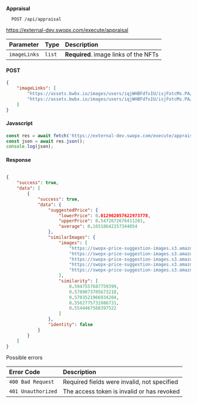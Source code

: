 __Appraisal__ 

```API
  POST /api/appraisal

```

https://external-dev.swopx.com/execute/appraisal

| Parameter | Type     | Description                |
| :-------- | :------- | :------------------------- |
| `imageLinks` | `list` | **Required**. image links of the NFTs |


<!-- tabs:start -->

#### **POST**
```JSON
{
    "imageLinks": [
        "https://assets.bwbx.io/images/users/iqjWHBFdfxIU/isjFotcMs.PA/v1/1200x-1.jpg",
        "https://assets.bwbx.io/images/users/iqjWHBFdfxIU/isjFotcMs.PA/v1/1200x-1.jpg"
    ]
} 
```

#### **Javascript**

```javascript
const res = await fetch('https://external-dev.swopx.com/execute/appraisal');
const json = await res.json();
console.log(json);

```

#### **Response**
```JSON

{
    "success": true,
    "data": [
        {
            "success": true,
            "data": {
                "suggestedPrice": {
                    "lowerPrice": 0.012962057622973778,
                    "upperPrice": 0.5472672676411281,
                    "average": 0.16518642257344054
                },
                "similarImages": {
                    "images": [
                        "https://swopx-price-suggestion-images.s3.amazonaws.com/1f14bfc52427c9f1c686bbbe33e90a2c681dd482365e66569e4d7708525b8324.png",
                        "https://swopx-price-suggestion-images.s3.amazonaws.com/89908b3436a5e10ed4780ea690aa2c8e5d89738895ee403bded46f69748f4cc0.png",
                        "https://swopx-price-suggestion-images.s3.amazonaws.com/84cae7e8f254f1752d642deb95bd988ae562e4a40f365ba68262a7ce57879127.png",
                        "https://swopx-price-suggestion-images.s3.amazonaws.com/53d7e69c8408bdc7c9504e168f3c6948fbc65ccfff50e2f8caedba6d9dbbd0a0.png",
                        "https://swopx-price-suggestion-images.s3.amazonaws.com/1698acbf082e1c9293464cd7bd6cb5854228f11740cb5950b9c3d95b42767fbe.png"
                    ],
                    "similarity": [
                        0.5947557687759399,
                        0.5789073705673218,
                        0.5703521966934204,
                        0.5562775731086731,
                        0.5544467568397522
                    ]
                },
                "identity": false
            }
        }
    ]
}
```

<!-- tabs:end -->


Possible errors

| Error Code | Description                |
| :--------  | :------------------------- |
| `400 Bad Request`  | Required fields were invalid, not specified |
| `401 Unauthorized`  | The access token is invalid or has revoked |

